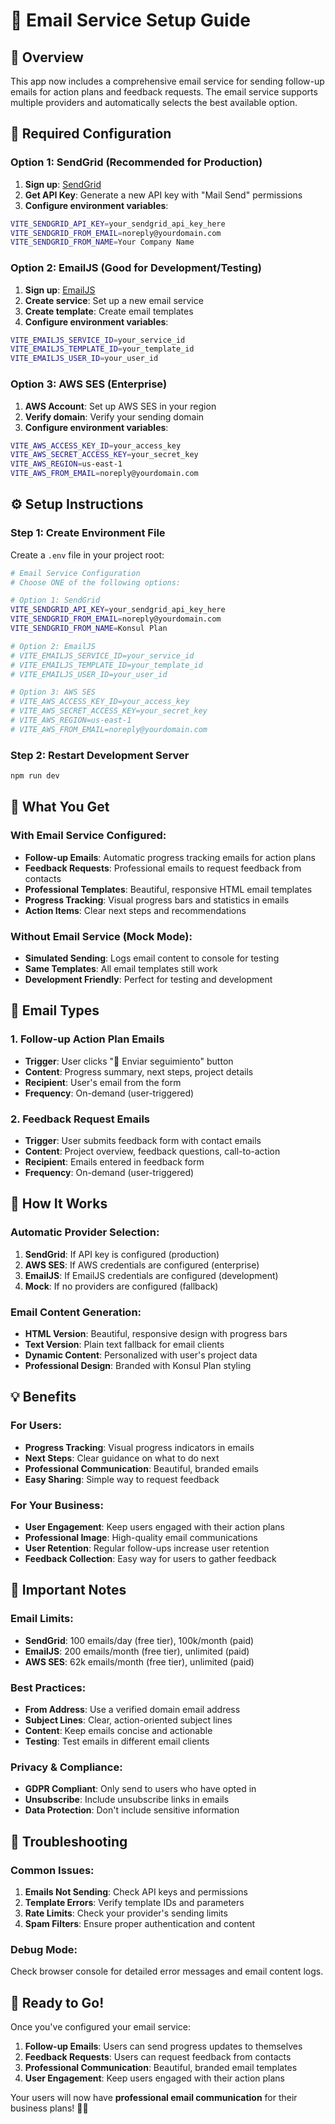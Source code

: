 # 📧 Email Service Setup Guide

## 🚀 Overview
This app now includes a comprehensive email service for sending follow-up emails for action plans and feedback requests. The email service supports multiple providers and automatically selects the best available option.

## 🔑 Required Configuration

### Option 1: SendGrid (Recommended for Production)
1. **Sign up**: [SendGrid](https://sendgrid.com/)
2. **Get API Key**: Generate a new API key with "Mail Send" permissions
3. **Configure environment variables**:
```bash
VITE_SENDGRID_API_KEY=your_sendgrid_api_key_here
VITE_SENDGRID_FROM_EMAIL=noreply@yourdomain.com
VITE_SENDGRID_FROM_NAME=Your Company Name
```

### Option 2: EmailJS (Good for Development/Testing)
1. **Sign up**: [EmailJS](https://www.emailjs.com/)
2. **Create service**: Set up a new email service
3. **Create template**: Create email templates
4. **Configure environment variables**:
```bash
VITE_EMAILJS_SERVICE_ID=your_service_id
VITE_EMAILJS_TEMPLATE_ID=your_template_id
VITE_EMAILJS_USER_ID=your_user_id
```

### Option 3: AWS SES (Enterprise)
1. **AWS Account**: Set up AWS SES in your region
2. **Verify domain**: Verify your sending domain
3. **Configure environment variables**:
```bash
VITE_AWS_ACCESS_KEY_ID=your_access_key
VITE_AWS_SECRET_ACCESS_KEY=your_secret_key
VITE_AWS_REGION=us-east-1
VITE_AWS_FROM_EMAIL=noreply@yourdomain.com
```

## ⚙️ Setup Instructions

### Step 1: Create Environment File
Create a `.env` file in your project root:

```bash
# Email Service Configuration
# Choose ONE of the following options:

# Option 1: SendGrid
VITE_SENDGRID_API_KEY=your_sendgrid_api_key_here
VITE_SENDGRID_FROM_EMAIL=noreply@yourdomain.com
VITE_SENDGRID_FROM_NAME=Konsul Plan

# Option 2: EmailJS
# VITE_EMAILJS_SERVICE_ID=your_service_id
# VITE_EMAILJS_TEMPLATE_ID=your_template_id
# VITE_EMAILJS_USER_ID=your_user_id

# Option 3: AWS SES
# VITE_AWS_ACCESS_KEY_ID=your_access_key
# VITE_AWS_SECRET_ACCESS_KEY=your_secret_key
# VITE_AWS_REGION=us-east-1
# VITE_AWS_FROM_EMAIL=noreply@yourdomain.com
```

### Step 2: Restart Development Server
```bash
npm run dev
```

## 🎯 What You Get

### With Email Service Configured:
- **Follow-up Emails**: Automatic progress tracking emails for action plans
- **Feedback Requests**: Professional emails to request feedback from contacts
- **Professional Templates**: Beautiful, responsive HTML email templates
- **Progress Tracking**: Visual progress bars and statistics in emails
- **Action Items**: Clear next steps and recommendations

### Without Email Service (Mock Mode):
- **Simulated Sending**: Logs email content to console for testing
- **Same Templates**: All email templates still work
- **Development Friendly**: Perfect for testing and development

## 📧 Email Types

### 1. Follow-up Action Plan Emails
- **Trigger**: User clicks "📧 Enviar seguimiento" button
- **Content**: Progress summary, next steps, project details
- **Recipient**: User's email from the form
- **Frequency**: On-demand (user-triggered)

### 2. Feedback Request Emails
- **Trigger**: User submits feedback form with contact emails
- **Content**: Project overview, feedback questions, call-to-action
- **Recipient**: Emails entered in feedback form
- **Frequency**: On-demand (user-triggered)

## 🔧 How It Works

### Automatic Provider Selection:
1. **SendGrid**: If API key is configured (production)
2. **AWS SES**: If AWS credentials are configured (enterprise)
3. **EmailJS**: If EmailJS credentials are configured (development)
4. **Mock**: If no providers are configured (fallback)

### Email Content Generation:
- **HTML Version**: Beautiful, responsive design with progress bars
- **Text Version**: Plain text fallback for email clients
- **Dynamic Content**: Personalized with user's project data
- **Professional Design**: Branded with Konsul Plan styling

## 💡 Benefits

### For Users:
- **Progress Tracking**: Visual progress indicators in emails
- **Next Steps**: Clear guidance on what to do next
- **Professional Communication**: Beautiful, branded emails
- **Easy Sharing**: Simple way to request feedback

### For Your Business:
- **User Engagement**: Keep users engaged with their action plans
- **Professional Image**: High-quality email communications
- **User Retention**: Regular follow-ups increase user retention
- **Feedback Collection**: Easy way for users to gather feedback

## 🚨 Important Notes

### Email Limits:
- **SendGrid**: 100 emails/day (free tier), 100k/month (paid)
- **EmailJS**: 200 emails/month (free tier), unlimited (paid)
- **AWS SES**: 62k emails/month (free tier), unlimited (paid)

### Best Practices:
- **From Address**: Use a verified domain email address
- **Subject Lines**: Clear, action-oriented subject lines
- **Content**: Keep emails concise and actionable
- **Testing**: Test emails in different email clients

### Privacy & Compliance:
- **GDPR Compliant**: Only send to users who have opted in
- **Unsubscribe**: Include unsubscribe links in emails
- **Data Protection**: Don't include sensitive information

## 🔧 Troubleshooting

### Common Issues:
1. **Emails Not Sending**: Check API keys and permissions
2. **Template Errors**: Verify template IDs and parameters
3. **Rate Limits**: Check your provider's sending limits
4. **Spam Filters**: Ensure proper authentication and content

### Debug Mode:
Check browser console for detailed error messages and email content logs.

## 🎉 Ready to Go!

Once you've configured your email service:
1. **Follow-up Emails**: Users can send progress updates to themselves
2. **Feedback Requests**: Users can request feedback from contacts
3. **Professional Communication**: Beautiful, branded email templates
4. **User Engagement**: Keep users engaged with their action plans

Your users will now have **professional email communication** for their business plans! 🚀✨






